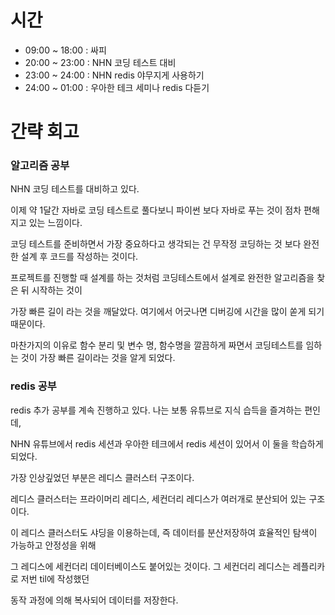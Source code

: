 # 시간

- 09:00 ~ 18:00 : 싸피
- 20:00 ~ 23:00 : NHN 코딩 테스트 대비
- 23:00 ~ 24:00 : NHN redis 야무지게 사용하기
- 24:00 ~ 01:00 : 우아한 테크 세미나 redis 다듣기

# 간략 회고

### 알고리즘 공부

NHN 코딩 테스트를 대비하고 있다.

이제 약 1달간 자바로 코딩 테스트로 풀다보니 파이썬 보다 자바로 푸는 것이 점차 편해지고 있는 느낌이다.

코딩 테스트를 준비하면서 가장 중요하다고 생각되는 건 무작정 코딩하는 것 보다 완전한 설계 후 코드를 작성하는 것이다.

프로젝트를 진행할 때 설계를 하는 것처럼 코딩테스트에서 설계로 완전한 알고리즘을 찾은 뒤 시작하는 것이

가장 빠른 길이 라는 것을 깨달았다. 여기에서 어긋나면 디버깅에 시간을 많이 쏟게 되기 때문이다.

마찬가지의 이유로 함수 분리 및 변수 명, 함수명을 깔끔하게 짜면서 코딩테스트를 임하는 것이 가장 빠른 길이라는 것을 알게 되었다.

### redis 공부

redis 추가 공부를 계속 진행하고 있다. 나는 보통 유튜브로 지식 습득을 즐겨하는 편인데,

NHN 유튜브에서 redis 세션과 우아한 테크에서 redis 세션이 있어서 이 둘을 학습하게 되었다.

가장 인상깊었던 부분은 레디스 클러스터 구조이다.

레디스 클러스터는 프라이머리 레디스, 세컨더리 레디스가 여러개로 분산되어 있는 구조이다.

이 레디스 클러스터도 샤딩을 이용하는데, 즉 데이터를 분산저장하여 효율적인 탐색이 가능하고 안정성을 위해

그 레디스에 세컨더리 데이터베이스도 붙어있는 것이다. 그 세컨더리 레디스는 레플리카로 저번 til에 작성했던

동작 과정에 의해 복사되어 데이터를 저장한다.
